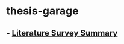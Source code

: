 # thesis-garage

## - [Literature Survey Summary](https://docs.google.com/document/d/1pDtOL09pakamVVwzwpdysGt7HKRz2StDk8EfJGptRZM/edit?usp=sharing)

